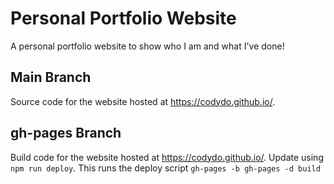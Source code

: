 # Personal Portfolio Website

A personal portfolio website to show who I am and what I've done!

## Main Branch

Source code for the website hosted at https://codydo.github.io/.

## gh-pages Branch

Build code for the website hosted at https://codydo.github.io/. Update using
`npm run deploy`. This runs the deploy script `gh-pages -b gh-pages -d build`

